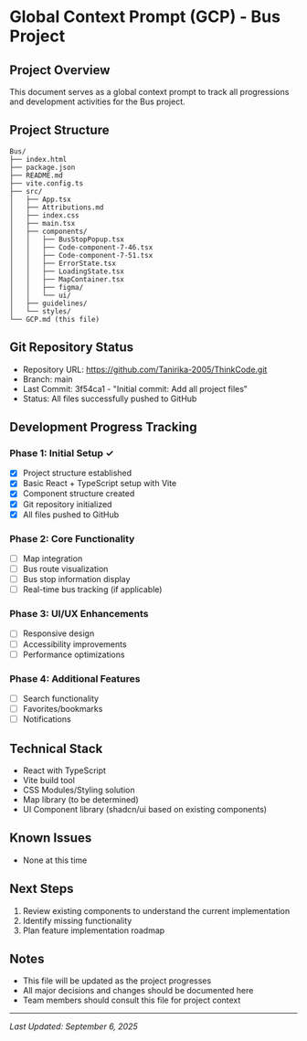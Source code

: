 # Global Context Prompt (GCP) - Bus Project

## Project Overview
This document serves as a global context prompt to track all progressions and development activities for the Bus project.

## Project Structure
```
Bus/
├── index.html
├── package.json
├── README.md
├── vite.config.ts
├── src/
│   ├── App.tsx
│   ├── Attributions.md
│   ├── index.css
│   ├── main.tsx
│   ├── components/
│   │   ├── BusStopPopup.tsx
│   │   ├── Code-component-7-46.tsx
│   │   ├── Code-component-7-51.tsx
│   │   ├── ErrorState.tsx
│   │   ├── LoadingState.tsx
│   │   ├── MapContainer.tsx
│   │   ├── figma/
│   │   └── ui/
│   ├── guidelines/
│   └── styles/
└── GCP.md (this file)
```

## Git Repository Status
- Repository URL: https://github.com/Tanirika-2005/ThinkCode.git
- Branch: main
- Last Commit: 3f54ca1 - "Initial commit: Add all project files"
- Status: All files successfully pushed to GitHub

## Development Progress Tracking

### Phase 1: Initial Setup ✓
- [x] Project structure established
- [x] Basic React + TypeScript setup with Vite
- [x] Component structure created
- [x] Git repository initialized
- [x] All files pushed to GitHub

### Phase 2: Core Functionality
- [ ] Map integration
- [ ] Bus route visualization
- [ ] Bus stop information display
- [ ] Real-time bus tracking (if applicable)

### Phase 3: UI/UX Enhancements
- [ ] Responsive design
- [ ] Accessibility improvements
- [ ] Performance optimizations

### Phase 4: Additional Features
- [ ] Search functionality
- [ ] Favorites/bookmarks
- [ ] Notifications

## Technical Stack
- React with TypeScript
- Vite build tool
- CSS Modules/Styling solution
- Map library (to be determined)
- UI Component library (shadcn/ui based on existing components)

## Known Issues
- None at this time

## Next Steps
1. Review existing components to understand the current implementation
2. Identify missing functionality
3. Plan feature implementation roadmap

## Notes
- This file will be updated as the project progresses
- All major decisions and changes should be documented here
- Team members should consult this file for project context

---
*Last Updated: September 6, 2025*